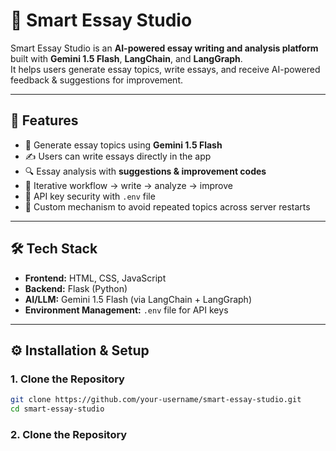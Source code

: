 # 📝 Smart Essay Studio  

Smart Essay Studio is an **AI-powered essay writing and analysis platform** built with **Gemini 1.5 Flash**, **LangChain**, and **LangGraph**.  
It helps users generate essay topics, write essays, and receive AI-powered feedback & suggestions for improvement.  

---

## 🚀 Features  
- 🎯 Generate essay topics using **Gemini 1.5 Flash**  
- ✍️ Users can write essays directly in the app  
- 🔍 Essay analysis with **suggestions & improvement codes**  
- 🔄 Iterative workflow → write → analyze → improve  
- 🔑 API key security with `.env` file  
- 📂 Custom mechanism to avoid repeated topics across server restarts  

---

## 🛠️ Tech Stack  
- **Frontend:** HTML, CSS, JavaScript  
- **Backend:** Flask (Python)  
- **AI/LLM:** Gemini 1.5 Flash (via LangChain + LangGraph)  
- **Environment Management:** `.env` file for API keys  

---

## ⚙️ Installation & Setup  

### 1. Clone the Repository  
```bash
git clone https://github.com/your-username/smart-essay-studio.git
cd smart-essay-studio
```

### 2. Clone the Repository 
